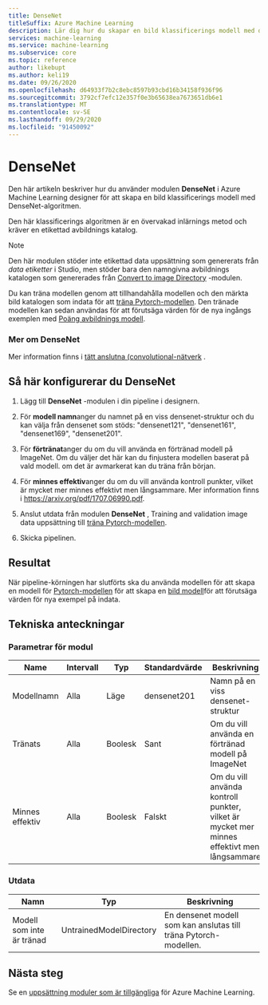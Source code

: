 ```yaml
---
title: DenseNet
titleSuffix: Azure Machine Learning
description: Lär dig hur du skapar en bild klassificerings modell med densenet-algoritmen.
services: machine-learning
ms.service: machine-learning
ms.subservice: core
ms.topic: reference
author: likebupt
ms.author: keli19
ms.date: 09/26/2020
ms.openlocfilehash: d64933f7b2c8ebc8597b93cbd16b34158f936f96
ms.sourcegitcommit: 3792cf7efc12e357f0e3b65638ea7673651db6e1
ms.translationtype: MT
ms.contentlocale: sv-SE
ms.lasthandoff: 09/29/2020
ms.locfileid: "91450092"
---
```

# <a name="densenet"></a>DenseNet

Den här artikeln beskriver hur du använder modulen **DenseNet** i Azure Machine Learning designer för att skapa en bild klassificerings modell med DenseNet-algoritmen.  

Den här klassificerings algoritmen är en övervakad inlärnings metod och kräver en etikettad avbildnings katalog. 

> [!NOTE]
> Den här modulen stöder inte etikettad data uppsättning som genererats från *data etiketter* i Studio, men stöder bara den namngivna avbildnings katalogen som genererades från [Convert to image Directory](convert-to-image-directory.md) -modulen. 

Du kan träna modellen genom att tillhandahålla modellen och den märkta bild katalogen som indata för att [träna Pytorch-modellen](train-pytorch-model.md). Den tränade modellen kan sedan användas för att förutsäga värden för de nya ingångs exemplen med [Poäng avbildnings modell](score-image-model.md).

### <a name="more-about-densenet"></a>Mer om DenseNet

Mer information finns i [tätt anslutna (convolutional-nätverk](https://arxiv.org/abs/1608.06993) .

## <a name="how-to-configure-densenet"></a>Så här konfigurerar du DenseNet

1.  Lägg till **DenseNet** -modulen i din pipeline i designern.  

2.  För **modell namn**anger du namnet på en viss densenet-struktur och du kan välja från densenet som stöds: "densenet121", "densenet161", "densenet169", "densenet201".

3.  För **förtränat**anger du om du vill använda en förtränad modell på ImageNet. Om du väljer det här kan du finjustera modellen baserat på vald modell. om det är avmarkerat kan du träna från början.

4.  För **minnes effektiv**anger du om du vill använda kontroll punkter, vilket är mycket mer minnes effektivt men långsammare. Mer information finns i https://arxiv.org/pdf/1707.06990.pdf.

5.  Anslut utdata från modulen **DenseNet** , Training and validation image data uppsättning till [träna Pytorch-modellen](train-pytorch-model.md). 

6. Skicka pipelinen.


## <a name="results"></a>Resultat

När pipeline-körningen har slutförts ska du använda modellen för att skapa en modell för [Pytorch-modellen](train-pytorch-model.md) för att skapa en [bild modell](score-image-model.md)för att förutsäga värden för nya exempel på indata.

## <a name="technical-notes"></a>Tekniska anteckningar  

###  <a name="module-parameters"></a>Parametrar för modul  

| Name             | Intervall | Typ    | Standardvärde     | Beskrivning                              |
| ---------------- | ----- | ------- | ----------- | ---------------------------------------- |
| Modellnamn       | Alla   | Läge    | densenet201 | Namn på en viss densenet-struktur     |
| Tränats       | Alla   | Boolesk | Sant        | Om du vill använda en förtränad modell på ImageNet |
| Minnes effektiv | Alla   | Boolesk | Falskt       | Om du vill använda kontroll punkter, vilket är mycket mer minnes effektivt men långsammare |

###  <a name="output"></a>Utdata  

| Namn            | Typ                    | Beskrivning                              |
| --------------- | ----------------------- | ---------------------------------------- |
| Modell som inte är tränad | UntrainedModelDirectory | En densenet modell som kan anslutas till träna Pytorch-modellen. |

## <a name="next-steps"></a>Nästa steg

Se en [uppsättning moduler som är tillgängliga](module-reference.md) för Azure Machine Learning. 
